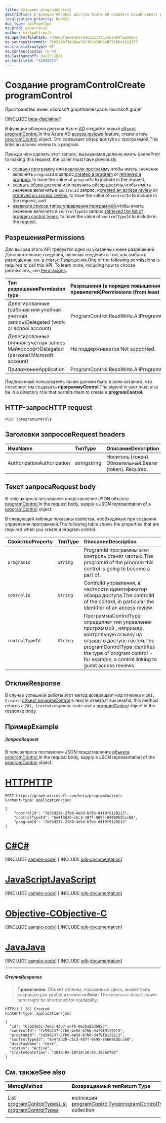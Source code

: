 ```yaml
---
title: Создание programControl
description: В функции обзоров доступа Azure AD создайте новый объект programControl.  Это связывает обзор доступа с программой.
localization_priority: Normal
doc_type: apiPageType
ms.prod: governance
author: markwahl-msft
ms.openlocfilehash: cd4a00faeee1b97adc525727c1c01d69f26e4a27
ms.sourcegitcommit: 71b5a96f14984a76c386934b648f730baa1b2357
ms.translationtype: MT
ms.contentlocale: ru-RU
ms.lasthandoff: 04/27/2021
ms.locfileid: "52049823"
---
```

# <a name="create-programcontrol"></a><span data-ttu-id="59c65-104">Создание programControl</span><span class="sxs-lookup"><span data-stu-id="59c65-104">Create programControl</span></span>

<span data-ttu-id="59c65-105">Пространство имен: microsoft.graph</span><span class="sxs-lookup"><span data-stu-id="59c65-105">Namespace: microsoft.graph</span></span>

[!INCLUDE [beta-disclaimer](../../includes/beta-disclaimer.md)]

<span data-ttu-id="59c65-106">В функции обзоров доступа Azure [AD](../resources/accessreviews-root.md) создайте новый [объект programControl.](../resources/programcontrol.md)</span><span class="sxs-lookup"><span data-stu-id="59c65-106">In the Azure AD [access reviews](../resources/accessreviews-root.md) feature, create a new [programControl](../resources/programcontrol.md) object.</span></span>  <span data-ttu-id="59c65-107">Это связывает обзор доступа с программой.</span><span class="sxs-lookup"><span data-stu-id="59c65-107">This links an access review to a program.</span></span>

<span data-ttu-id="59c65-108">Прежде чем сделать этот запрос, вызываемая должна иметь ранее</span><span class="sxs-lookup"><span data-stu-id="59c65-108">Prior to making this request, the caller must have previously</span></span>

- <span data-ttu-id="59c65-109">[создали программу](program-create.md) или [извлекли программу,](program-list.md)чтобы иметь значение включить `programId` в запрос,</span><span class="sxs-lookup"><span data-stu-id="59c65-109">[created a program](program-create.md) or [retrieved a program](program-list.md), to have the value of `programId` to include in the request,</span></span>
- <span data-ttu-id="59c65-110">[создать обзор доступа](accessreview-create.md) или [получить обзор доступа,](accessreview-get.md)чтобы иметь значение включить в `controlId` запрос, и</span><span class="sxs-lookup"><span data-stu-id="59c65-110">[created an access review](accessreview-create.md) or [retrieved an access review](accessreview-get.md), to have the value of `controlId` to include in the request, and</span></span>
- <span data-ttu-id="59c65-111">[извлекли список типов управления программой,](programcontroltype-list.md)чтобы иметь значение включить в `controlTypeId` запрос.</span><span class="sxs-lookup"><span data-stu-id="59c65-111">[retrieved the list of program control types](programcontroltype-list.md), to have the value of `controlTypeId` to include in the request.</span></span>


## <a name="permissions"></a><span data-ttu-id="59c65-112">Разрешения</span><span class="sxs-lookup"><span data-stu-id="59c65-112">Permissions</span></span>
<span data-ttu-id="59c65-p103">Для вызова этого API требуется одно из указанных ниже разрешений. Дополнительные сведения, включая сведения о том, как выбрать разрешения, см. в статье [Разрешения](/graph/permissions-reference).</span><span class="sxs-lookup"><span data-stu-id="59c65-p103">One of the following permissions is required to call this API. To learn more, including how to choose permissions, see [Permissions](/graph/permissions-reference).</span></span>

|<span data-ttu-id="59c65-115">Тип разрешения</span><span class="sxs-lookup"><span data-stu-id="59c65-115">Permission type</span></span>                        | <span data-ttu-id="59c65-116">Разрешения (в порядке повышения привилегий)</span><span class="sxs-lookup"><span data-stu-id="59c65-116">Permissions (from least to most privileged)</span></span>              |
|:--------------------------------------|:---------------------------------------------------------|
|<span data-ttu-id="59c65-117">Делегированные (рабочая или учебная учетная запись)</span><span class="sxs-lookup"><span data-stu-id="59c65-117">Delegated (work or school account)</span></span>     | <span data-ttu-id="59c65-118">ProgramControl.ReadWrite.All</span><span class="sxs-lookup"><span data-stu-id="59c65-118">ProgramControl.ReadWrite.All</span></span>  |
|<span data-ttu-id="59c65-119">Делегированные (личная учетная запись Майкрософт)</span><span class="sxs-lookup"><span data-stu-id="59c65-119">Delegated (personal Microsoft account)</span></span> | <span data-ttu-id="59c65-120">Не поддерживается.</span><span class="sxs-lookup"><span data-stu-id="59c65-120">Not supported.</span></span> |
|<span data-ttu-id="59c65-121">Приложение</span><span class="sxs-lookup"><span data-stu-id="59c65-121">Application</span></span>                            |  <span data-ttu-id="59c65-122">ProgramControl.ReadWrite.All</span><span class="sxs-lookup"><span data-stu-id="59c65-122">ProgramControl.ReadWrite.All</span></span>  |

<span data-ttu-id="59c65-123">Подписанный пользователь также должен быть в роли каталога, что позволяет им создавать **программуControl**.</span><span class="sxs-lookup"><span data-stu-id="59c65-123">The signed in user must also be in a directory role that permits them to create a **programControl**.</span></span> 

## <a name="http-request"></a><span data-ttu-id="59c65-124">HTTP-запрос</span><span class="sxs-lookup"><span data-stu-id="59c65-124">HTTP request</span></span>
<!-- { "blockType": "ignored" } -->
```http
POST /programControls
```
## <a name="request-headers"></a><span data-ttu-id="59c65-125">Заголовки запросов</span><span class="sxs-lookup"><span data-stu-id="59c65-125">Request headers</span></span>
| <span data-ttu-id="59c65-126">Имя</span><span class="sxs-lookup"><span data-stu-id="59c65-126">Name</span></span>         | <span data-ttu-id="59c65-127">Тип</span><span class="sxs-lookup"><span data-stu-id="59c65-127">Type</span></span>        | <span data-ttu-id="59c65-128">Описание</span><span class="sxs-lookup"><span data-stu-id="59c65-128">Description</span></span> |
|:-------------|:------------|:------------|
| <span data-ttu-id="59c65-129">Authorization</span><span class="sxs-lookup"><span data-stu-id="59c65-129">Authorization</span></span> | <span data-ttu-id="59c65-130">string</span><span class="sxs-lookup"><span data-stu-id="59c65-130">string</span></span> | <span data-ttu-id="59c65-p104">Носитель \{токен\}. Обязательный.</span><span class="sxs-lookup"><span data-stu-id="59c65-p104">Bearer \{token\}. Required.</span></span> |

## <a name="request-body"></a><span data-ttu-id="59c65-133">Текст запроса</span><span class="sxs-lookup"><span data-stu-id="59c65-133">Request body</span></span>
<span data-ttu-id="59c65-134">В теле запроса поставляем представление JSON объекта [programControl.](../resources/programcontrol.md)</span><span class="sxs-lookup"><span data-stu-id="59c65-134">In the request body, supply a JSON representation of a [programControl](../resources/programcontrol.md) object.</span></span>

<span data-ttu-id="59c65-135">В следующей таблице показаны свойства, необходимые при создании управления программой.</span><span class="sxs-lookup"><span data-stu-id="59c65-135">The following table shows the properties that are required when you create a program control.</span></span>

| <span data-ttu-id="59c65-136">Свойство</span><span class="sxs-lookup"><span data-stu-id="59c65-136">Property</span></span>     | <span data-ttu-id="59c65-137">Тип</span><span class="sxs-lookup"><span data-stu-id="59c65-137">Type</span></span>        | <span data-ttu-id="59c65-138">Описание</span><span class="sxs-lookup"><span data-stu-id="59c65-138">Description</span></span> |
|:-------------|:------------|:------------|
| `programId`              |`String`                | <span data-ttu-id="59c65-139">ProgramId программы этот контроль станет частью.</span><span class="sxs-lookup"><span data-stu-id="59c65-139">The programId of the program this control is going to become a part of.</span></span>                             |
| `controlId`              |`String`                | <span data-ttu-id="59c65-140">ControlId управления, в частности идентификатор обзора доступа.</span><span class="sxs-lookup"><span data-stu-id="59c65-140">The controlId of the control, in particular the identifier of an access review.</span></span>                                                |
| `controlTypeId`          |`String`                | <span data-ttu-id="59c65-141">ПрограммаControlType определяет тип управления программой , например, контрольную ссылку на отзывы о доступе гостей.</span><span class="sxs-lookup"><span data-stu-id="59c65-141">The programControlType identifies the type of program control - for example, a control linking to guest access reviews.</span></span> |

## <a name="response"></a><span data-ttu-id="59c65-142">Отклик</span><span class="sxs-lookup"><span data-stu-id="59c65-142">Response</span></span>
<span data-ttu-id="59c65-143">В случае успешной работы этот метод возвращает код отклика и `201, Created` [объект programControl](../resources/programcontrol.md) в тексте ответа.</span><span class="sxs-lookup"><span data-stu-id="59c65-143">If successful, this method returns a `201, Created` response code and a [programControl](../resources/programcontrol.md) object in the response body.</span></span>


## <a name="example"></a><span data-ttu-id="59c65-144">Пример</span><span class="sxs-lookup"><span data-stu-id="59c65-144">Example</span></span>
##### <a name="request"></a><span data-ttu-id="59c65-145">Запрос</span><span class="sxs-lookup"><span data-stu-id="59c65-145">Request</span></span>
<span data-ttu-id="59c65-146">В теле запроса поставляем JSON-представление [объекта programControl.](../resources/programcontrol.md)</span><span class="sxs-lookup"><span data-stu-id="59c65-146">In the request body, supply a JSON representation of the [programControl](../resources/programcontrol.md) object.</span></span>


# <a name="http"></a>[<span data-ttu-id="59c65-147">HTTP</span><span class="sxs-lookup"><span data-stu-id="59c65-147">HTTP</span></span>](#tab/http)
<!-- {
  "blockType": "request",
  "name": "create_programControl_from_programControls"
}-->
```http
POST https://graph.microsoft.com/beta/programControls
Content-type: application/json

{
    "controlId": "7e59d237-2fb0-4e5d-b7bb-d4f9f9129213",
    "controlTypeId": "6e4f3d20-c5c3-407f-9695-8460952bcc68",
    "programId": "7e59d237-2fb0-4e5d-b7bb-d4f9f9129213"
}
```
# <a name="c"></a>[<span data-ttu-id="59c65-148">C#</span><span class="sxs-lookup"><span data-stu-id="59c65-148">C#</span></span>](#tab/csharp)
[!INCLUDE [sample-code](../includes/snippets/csharp/create-programcontrol-from-programcontrols-csharp-snippets.md)]
[!INCLUDE [sdk-documentation](../includes/snippets/snippets-sdk-documentation-link.md)]

# <a name="javascript"></a>[<span data-ttu-id="59c65-149">JavaScript</span><span class="sxs-lookup"><span data-stu-id="59c65-149">JavaScript</span></span>](#tab/javascript)
[!INCLUDE [sample-code](../includes/snippets/javascript/create-programcontrol-from-programcontrols-javascript-snippets.md)]
[!INCLUDE [sdk-documentation](../includes/snippets/snippets-sdk-documentation-link.md)]

# <a name="objective-c"></a>[<span data-ttu-id="59c65-150">Objective-C</span><span class="sxs-lookup"><span data-stu-id="59c65-150">Objective-C</span></span>](#tab/objc)
[!INCLUDE [sample-code](../includes/snippets/objc/create-programcontrol-from-programcontrols-objc-snippets.md)]
[!INCLUDE [sdk-documentation](../includes/snippets/snippets-sdk-documentation-link.md)]

# <a name="java"></a>[<span data-ttu-id="59c65-151">Java</span><span class="sxs-lookup"><span data-stu-id="59c65-151">Java</span></span>](#tab/java)
[!INCLUDE [sample-code](../includes/snippets/java/create-programcontrol-from-programcontrols-java-snippets.md)]
[!INCLUDE [sdk-documentation](../includes/snippets/snippets-sdk-documentation-link.md)]

---


##### <a name="response"></a><span data-ttu-id="59c65-152">Отклик</span><span class="sxs-lookup"><span data-stu-id="59c65-152">Response</span></span>
><span data-ttu-id="59c65-153">**Примечание.** Объект отклика, показанный здесь, может быть сокращен для удобочитаемости.</span><span class="sxs-lookup"><span data-stu-id="59c65-153">**Note:** The response object shown here might be shortened for readability.</span></span>
<!-- {
  "blockType": "response",
  "truncated": true,
  "@odata.type": "microsoft.graph.programControl"
} -->
```http
HTTP/1.1 201 Created
Content-type: application/json

{
  "id": "63b2302c-7e62-43b7-aefb-063ba5bdb853",
  "controlId": "7e59d237-2fb0-4e5d-b7bb-d4f9f9129213",
  "programId": "7e59d237-2fb0-4e5d-b7bb-d4f9f9129213",
  "controlTypeId": "6e4f3d20-c5c3-407f-9695-8460952bcc68",
  "displayName": "test",
  "status": "Active",
  "createdDateTime": "2018-05-18T20:26:05.2976279Z"
}
```

## <a name="see-also"></a><span data-ttu-id="59c65-154">См. также</span><span class="sxs-lookup"><span data-stu-id="59c65-154">See also</span></span>

| <span data-ttu-id="59c65-155">Метод</span><span class="sxs-lookup"><span data-stu-id="59c65-155">Method</span></span>           | <span data-ttu-id="59c65-156">Возвращаемый тип</span><span class="sxs-lookup"><span data-stu-id="59c65-156">Return Type</span></span>    |<span data-ttu-id="59c65-157">Описание</span><span class="sxs-lookup"><span data-stu-id="59c65-157">Description</span></span>|
|:---------------|:--------|:----------|
|[<span data-ttu-id="59c65-158">List programControlTypes</span><span class="sxs-lookup"><span data-stu-id="59c65-158">List programControlTypes</span></span>](../api/programcontroltype-list.md) | <span data-ttu-id="59c65-159">[коллекция programControlType](../resources/programcontroltype.md)</span><span class="sxs-lookup"><span data-stu-id="59c65-159">[programControlType](../resources/programcontroltype.md) collection</span></span>| <span data-ttu-id="59c65-160">Типы управления программами списка.</span><span class="sxs-lookup"><span data-stu-id="59c65-160">List program control types.</span></span> |


<!--
{
  "type": "#page.annotation",
  "description": "Create programControl",
  "keywords": "",
  "section": "documentation",
  "tocPath": "",
  "suppressions": [
  ]
}
-->



